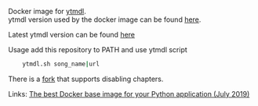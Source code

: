 Docker image for [ytmdl](https://github.com/deepjyoti30/ytmdl).  
ytmdl version used by the docker image can be found [here](https://raw.githubusercontent.com/yantonov/ytmdl-docker/master/docker/files/requirements.txt).

Latest ytmdl version can be found [here](https://raw.githubusercontent.com/deepjyoti30/ytmdl/master/ytmdl/__version__.py)

Usage add this repository to PATH and use ytmdl script

```bash
    ytmdl.sh song_name|url
```

There is a [fork](https://github.com/yantonov/ytmdl-docker/tree/ignore_chapters) that supports disabling chapters.

Links:
[The best Docker base image for your Python application (July 2019)](https://pythonspeed.com/articles/base-image-python-docker-images/)

